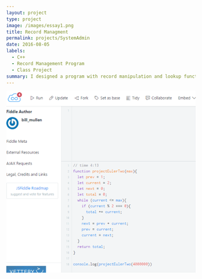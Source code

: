 ```yaml
---
layout: project
type: project
image: /images/essay1.png
title: Record Managment
permalink: projects/SystemAdmin
date: 2016-08-05
labels:
  - C++
  - Record Management Program
  - Class Project
summary: I designed a program with record manipulation and lookup functionality in C++.
---
```


<img class="ui medium right floated rounded image" src="/images/essay1.png">
